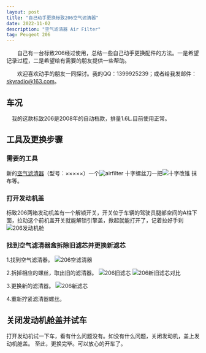 ```yaml
---
layout: post
title: "自己动手更换标致206空气滤清器"
date: 2022-11-02
description: "空气滤清器 Air Filter"
tag: Peugeot 206
---   
```


　　自己有一台标致206经过使用，总结一些自己动手更换配件的方法。一是希望记录过程，二是希望给有需要的朋友提供一些帮助。     

　　欢迎喜欢动手的朋友一同探讨。我的QQ：1399925239；或者给我发邮件：[skyradio@163.com](mailto:skyradio@163.com)。 
 

## 车况

　我的这款标致206是2008年的自动档款，排量1.6L.目前使用正常。
## 工具及更换步骤   
  
### 需要的工具 

新的[空气滤清器](/images/206images/airfilter.jpg)（型号：×××××）一个![airfilter](https://user-images.githubusercontent.com/70909689/200121378-9a77cbb0-f13d-417c-8a34-08e273b19483.jpg)
十字螺丝刀一把![十字改锥](https://user-images.githubusercontent.com/70909689/200121650-24afc8ac-33ea-43dd-9bc8-912a835036c4.jpg)
抹布等。

### 打开发动机盖  

标致206两箱发动机盖有一个解锁开关，开关位于车辆的驾驶员腿部空间的A柱下面，拉动这个前机盖开关就能解锁引擎盖，掀起就能打开了，记着拉好手刹
![206发动机舱](https://user-images.githubusercontent.com/70909689/200174502-c3355a8e-3acc-42ad-9c12-8d0992cef738.jpg)
### 找到空气滤清器盒拆除旧滤芯并更换新滤芯

1.找到空气滤清器。
![206空滤清器](https://user-images.githubusercontent.com/70909689/200174562-4608e938-61ae-4cbb-98af-f320878b2661.jpg)

2.拆掉相应的螺丝，取出旧的滤清器。
![206旧滤芯](https://user-images.githubusercontent.com/70909689/200174614-698ddc9e-f829-4696-8867-820e5b949d04.jpg)
![206新旧滤芯对比](https://user-images.githubusercontent.com/70909689/200174687-c8c3a2e0-452f-4f00-af61-66076375d401.jpg)

3.更换新的滤清器。
![206新滤芯](https://user-images.githubusercontent.com/70909689/200174766-bc5a3591-6a1b-4b55-82e4-721ef019eedf.jpg)

4.重新拧紧滤清器螺丝。

## 关闭发动机舱盖并试车
打开发动机试一下车，看有什么问题没有。如没有什么问题，关闭发动机，盖上发动机舱盖。
至此，更换完毕。可以放心的开车了。

